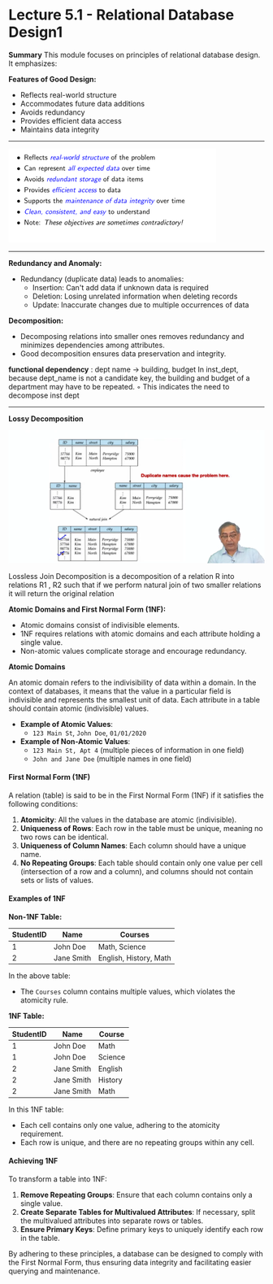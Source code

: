 # Lecture 5.1 - Relational Database Design1

**Summary**
This module focuses on principles of relational database design. It emphasizes:

**Features of Good Design:**

* Reflects real-world structure
* Accommodates future data additions
* Avoids redundancy
* Provides efficient data access
* Maintains data integrity

---

![1717563677565](image/Lecture5.1-RelationalDatabaseDesign1/1717563677565.png)

---

**Redundancy and Anomaly:**

* Redundancy (duplicate data) leads to anomalies:
  * Insertion: Can't add data if unknown data is required
  * Deletion: Losing unrelated information when deleting records
  * Update: Inaccurate changes due to multiple occurrences of data

**Decomposition:**

* Decomposing relations into smaller ones removes redundancy and minimizes dependencies among attributes.
* Good decomposition ensures data preservation and integrity.

**functional dependency** : dept name → building, budget
In inst_dept, because dept_name is not a candidate key, the building and budget of a department may have to be repeated.
◦ This indicates the need to decompose inst dept

---

**Lossy Decomposition**

![1717567637165](image/Lecture5.1-RelationalDatabaseDesign1/1717567637165.png)

Lossless Join Decomposition is a decomposition of a relation R into relations R1 , R2 such that if we perform natural join of two smaller relations it will return the original relation



**Atomic Domains and First Normal Form (1NF):**

* Atomic domains consist of indivisible elements.
* 1NF requires relations with atomic domains and each attribute holding a single value.
* Non-atomic values complicate storage and encourage redundancy.

**Atomic Domains**

An atomic domain refers to the indivisibility of data within a domain. In the context of databases, it means that the value in a particular field is indivisible and represents the smallest unit of data. Each attribute in a table should contain atomic (indivisible) values.

- **Example of Atomic Values**:
  - `123 Main St`, `John Doe`, `01/01/2020`
- **Example of Non-Atomic Values**:
  - `123 Main St, Apt 4` (multiple pieces of information in one field)
  - `John and Jane Doe` (multiple names in one field)

#### First Normal Form (1NF)

A relation (table) is said to be in the First Normal Form (1NF) if it satisfies the following conditions:

1. **Atomicity**: All the values in the database are atomic (indivisible).
2. **Uniqueness of Rows**: Each row in the table must be unique, meaning no two rows can be identical.
3. **Uniqueness of Column Names**: Each column should have a unique name.
4. **No Repeating Groups**: Each table should contain only one value per cell (intersection of a row and a column), and columns should not contain sets or lists of values.

#### Examples of 1NF

**Non-1NF Table:**

| StudentID | Name       | Courses                |
| --------- | ---------- | ---------------------- |
| 1         | John Doe   | Math, Science          |
| 2         | Jane Smith | English, History, Math |

In the above table:

- The `Courses` column contains multiple values, which violates the atomicity rule.

**1NF Table:**

| StudentID | Name       | Course  |
| --------- | ---------- | ------- |
| 1         | John Doe   | Math    |
| 1         | John Doe   | Science |
| 2         | Jane Smith | English |
| 2         | Jane Smith | History |
| 2         | Jane Smith | Math    |

In this 1NF table:

- Each cell contains only one value, adhering to the atomicity requirement.
- Each row is unique, and there are no repeating groups within any cell.

#### Achieving 1NF

To transform a table into 1NF:

1. **Remove Repeating Groups**: Ensure that each column contains only a single value.
2. **Create Separate Tables for Multivalued Attributes**: If necessary, split the multivalued attributes into separate rows or tables.
3. **Ensure Primary Keys**: Define primary keys to uniquely identify each row in the table.

By adhering to these principles, a database can be designed to comply with the First Normal Form, thus ensuring data integrity and facilitating easier querying and maintenance.
